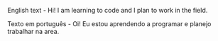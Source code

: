 English text - 
Hi! I am learning to code and I plan to work in the field.

Texto em português - 
Oi! Eu estou aprendendo a programar e planejo trabalhar na area.

